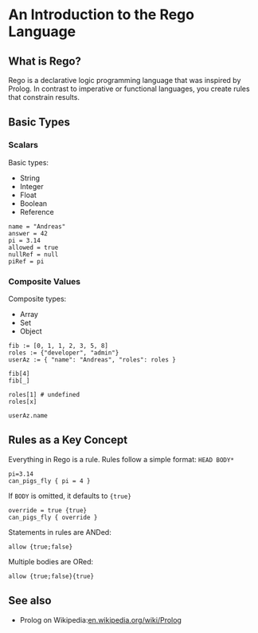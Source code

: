 # An Introduction to the Rego Language

## What is Rego?

Rego is a declarative logic programming language that was inspired by Prolog.
In contrast to imperative or functional languages, you create rules that constrain results.

## Basic Types

### Scalars

Basic types:

- String
- Integer
- Float
- Boolean
- Reference

```rego
name = "Andreas"
answer = 42
pi = 3.14
allowed = true
nullRef = null
piRef = pi
```

### Composite Values

Composite types:

- Array
- Set
- Object

```rego
fib := [0, 1, 1, 2, 3, 5, 8]
roles := {"developer", "admin"}
userAz := { "name": "Andreas", "roles": roles }

fib[4]
fib[_]

roles[1] # undefined
roles[x]

userAz.name
```

## Rules as a Key Concept

Everything in Rego is a rule. Rules follow a simple format: `HEAD BODY*`

```rego
pi=3.14
can_pigs_fly { pi = 4 }
```

If `BODY` is omitted, it defaults to `{true}`

```rego
override = true {true}
can_pigs_fly { override }
```

Statements in rules are ANDed:

```rego
allow {true;false}
```

Multiple bodies are ORed:

```rego
allow {true;false}{true}
```

## See also

- Prolog on Wikipedia:[en.wikipedia.org/wiki/Prolog](https://en.wikipedia.org/wiki/Prolog)